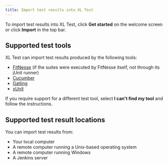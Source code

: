 ```yaml
---
title: Import test results into XL Test
---
```


To import test results into XL Test, click **Get started** on the welcome screen or click **Import** in the top bar.

## Supported test tools

XL Test can import test results produced by the following tools:

* [FitNesse](http://www.fitnesse.org/) (if the suites were executed by FitNesse itself, not through its jUnit runner)
* [Cucumber](http://cukes.info/)
* [Gatling](http://gatling.io/)
* [xUnit](https://xunit.codeplex.com/)

If you require support for a different test tool, select **I can't find my tool** and follow the instructions.

## Supported test result locations

You can import test results from:

* Your local computer
* A remote computer running a Unix-based operating system
* A remote computer running Windows
* A Jenkins server
